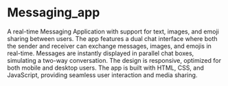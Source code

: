 # Messaging_app
A real-time Messaging Application with support for text, images, and emoji sharing between users. The app features a dual chat interface where both the sender and receiver can exchange messages, images, and emojis in real-time. Messages are instantly displayed in parallel chat boxes, simulating a two-way conversation. The design is responsive, optimized for both mobile and desktop users. The app is built with HTML, CSS, and JavaScript, providing seamless user interaction and media sharing.
